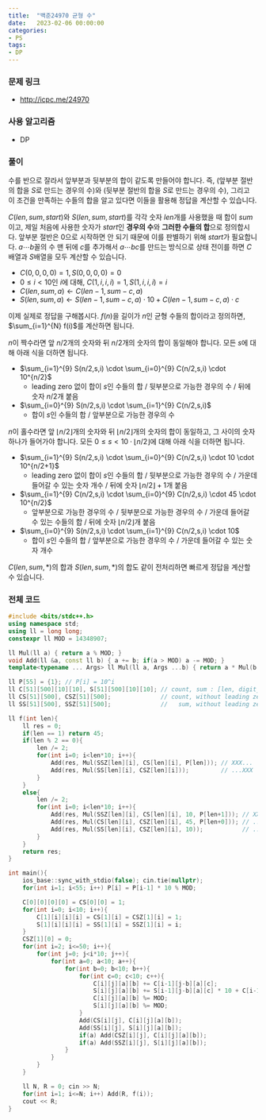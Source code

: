 ```yaml
---
title:  "백준24970 균형 수"
date:   2023-02-06 00:00:00
categories:
- PS
tags:
- DP
---
```


### 문제 링크
* http://icpc.me/24970

### 사용 알고리즘
* DP

### 풀이
수를 반으로 잘라서 앞부분과 뒷부분의 합이 같도록 만들어야 합니다. 즉, (앞부분 절반의 합을 $S$로 만드는 경우의 수)와 (뒷부분 절반의 합을 $S$로 만드는 경우의 수), 그리고 이 조건을 만족하는 수들의 합을 알고 있다면 이들을 활용해 정답을 계산할 수 있습니다.

$C(len, sum, start)$와 $S(len, sum, start)$를 각각 숫자 $len$개를 사용했을 때 합이 $sum$이고, 제일 처음에 사용한 숫자가 $start$인 **경우의 수**와 **그러한 수들의 합**으로 정의합시다. 앞부분 절반은 0으로 시작하면 안 되기 때문에 이를 판별하기 위해 $start$가 필요합니다. $a\cdots b$꼴의 수 맨 뒤에 $c$를 추가해서 $a\cdots bc$를 만드는 방식으로 상태 전이를 하면 $C$배열과 $S$배열을 모두 계산할 수 있습니다.

* $C(0,0,0,0) = 1, S(0,0,0,0) = 0$
* $0\leq i < 10$인 $i$에 대해, $C(1,i,i,i) = 1, S(1,i,i,i) = i$
* $C(len,sum,a) \leftarrow C(len-1, sum-c, a)$
* $S(len,sum,a) \leftarrow S(len-1,sum-c,a)\cdot 10 + C(len-1,sum-c,a)\cdot c$

이제 실제로 정답을 구해봅시다. $f(n)$을 길이가 $n$인 균형 수들의 합이라고 정의하면, $\sum_{i=1}^{N} f(i)$를 계산하면 됩니다.

$n$이 짝수라면 앞 $n/2$개의 숫자와 뒤 $n/2$개의 숫자의 합이 동일해야 합니다. 모든 $s$에 대해 아래 식을 더하면 됩니다.

* $\sum_{i=1}^{9} S(n/2,s,i) \cdot \sum_{i=0}^{9} C(n/2,s,i) \cdot 10^{n/2}$
  * leading zero 없이 합이 $s$인 수들의 합 / 뒷부분으로 가능한 경우의 수 / 뒤에 숫자 $n/2$개 붙음
* $\sum_{i=0}^{9} S(n/2,s,i) \cdot \sum_{i=1}^{9} C(n/2,s,i)$
  * 합이 $s$인 수들의 합 / 앞부분으로 가능한 경우의 수

$n$이 홀수라면 앞 $\lfloor n/2\rfloor$개의 숫자와 뒤 $\lfloor n/2\rfloor$개의 숫자의 합이 동일하고, 그 사이의 숫자 하나가 들어가야 합니다. 모든 $0 \leq s < 10\cdot\lfloor n/2\rfloor$에 대해 아래 식을 더하면 됩니다.

* $\sum_{i=1}^{9} S(n/2,s,i) \cdot \sum_{i=0}^{9} C(n/2,s,i) \cdot 10 \cdot 10^{n/2+1}$
  * leading zero 없이 합이 $s$인 수들의 합 / 뒷부분으로 가능한 경우의 수 / 가운데 들어갈 수 있는 숫자 개수 / 뒤에 숫자 $\lfloor n/2\rfloor + 1$개 붙음
* $\sum_{i=1}^{9} C(n/2,s,i) \cdot \sum_{i=0}^{9} C(n/2,s,i) \cdot 45 \cdot 10^{n/2}$
  * 앞부분으로 가능한 경우의 수 / 뒷부분으로 가능한 경우의 수 / 가운데 들어갈 수 있는 수들의 합 / 뒤에 숫자 $\lfloor n/2\rfloor$개 붙음
* $\sum_{i=0}^{9} S(n/2,s,i) \cdot \sum_{i=1}^{9} C(n/2,s,i) \cdot 10$
  * 합이 $s$인 수들의 합 / 앞부분으로 가능한 경우의 수 / 가운데 들어갈 수 있는 숫자 개수

$C(len,sum,\ast)$의 합과 $S(len,sum,\ast)$의 합도 같이 전처리하면 빠르게 정답을 계산할 수 있습니다.

### 전체 코드
```cpp
#include <bits/stdc++.h>
using namespace std;
using ll = long long;
constexpr ll MOD = 14348907;

ll Mul(ll a) { return a % MOD; }
void Add(ll &a, const ll b) { a += b; if(a > MOD) a -= MOD; }
template<typename ... Args> ll Mul(ll a, Args ...b) { return a * Mul(b...) % MOD; }

ll P[55] = {1}; // P[i] = 10^i
ll C[51][500][10][10], S[51][500][10][10]; // count, sum : [len, digit_sum, start, end]
ll CS[51][500], CSZ[51][500];              // count, without leading zero : [len, digit_sum]
ll SS[51][500], SSZ[51][500];              //   sum, without leading zero : [len, digit_sum]

ll f(int len){
    ll res = 0;
    if(len == 1) return 45;
    if(len % 2 == 0){
        len /= 2;
        for(int i=0; i<len*10; i++){
            Add(res, Mul(SSZ[len][i], CS[len][i], P[len])); // XXX...
            Add(res, Mul(SS[len][i], CSZ[len][i]));         // ...XXX
        }
    }
    else{
        len /= 2;
        for(int i=0; i<len*10; i++){
            Add(res, Mul(SSZ[len][i], CS[len][i], 10, P[len+1])); // XXX....
            Add(res, Mul(CS[len][i], CSZ[len][i], 45, P[len+0])); // ...X...
            Add(res, Mul(SS[len][i], CSZ[len][i], 10));           // ....XXX
        }
    }
    return res;
}

int main(){
    ios_base::sync_with_stdio(false); cin.tie(nullptr);
    for(int i=1; i<55; i++) P[i] = P[i-1] * 10 % MOD;

    C[0][0][0][0] = CS[0][0] = 1;
    for(int i=0; i<10; i++){
        C[1][i][i][i] = CS[1][i] = CSZ[1][i] = 1;
        S[1][i][i][i] = SS[1][i] = SSZ[1][i] = i;
    }
    CSZ[1][0] = 0;
    for(int i=2; i<=50; i++){
        for(int j=0; j<i*10; j++){
            for(int a=0; a<10; a++){
                for(int b=0; b<10; b++){
                    for(int c=0; c<10; c++){
                        C[i][j][a][b] += C[i-1][j-b][a][c];
                        S[i][j][a][b] += S[i-1][j-b][a][c] * 10 + C[i-1][j-b][a][c] * b;
                        C[i][j][a][b] %= MOD;
                        S[i][j][a][b] %= MOD;
                    }
                    Add(CS[i][j], C[i][j][a][b]);
                    Add(SS[i][j], S[i][j][a][b]);
                    if(a) Add(CSZ[i][j], C[i][j][a][b]);
                    if(a) Add(SSZ[i][j], S[i][j][a][b]);
                }
            }
        }
    }

    ll N, R = 0; cin >> N;
    for(int i=1; i<=N; i++) Add(R, f(i));
    cout << R;
}
```
